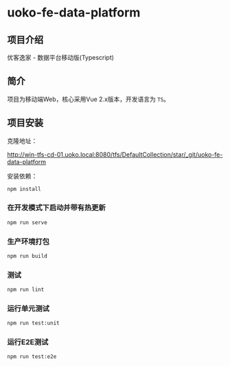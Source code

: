 # uoko-fe-data-platform

## 项目介绍

优客逸家 - 数据平台移动版(Typescript)

## 简介

项目为移动端Web，核心采用Vue 2.x版本，开发语言为 `TS`。

## 项目安装

克隆地址：

http://win-tfs-cd-01.uoko.local:8080/tfs/DefaultCollection/star/_git/uoko-fe-data-platform

安装依赖：

```bash
npm install
```

### 在开发模式下启动并带有热更新

```bash
npm run serve
```

### 生产环境打包

```bash
npm run build
```

### 测试

```bash
npm run lint
```

### 运行单元测试

```bash
npm run test:unit
```

### 运行E2E测试

```bash
npm run test:e2e
```